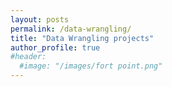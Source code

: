 ```yaml
---
layout: posts
permalink: /data-wrangling/
title: "Data Wrangling projects"
author_profile: true
#header:
  #image: "/images/fort point.png"
---
```



